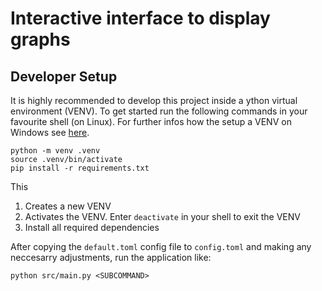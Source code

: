 # Interactive interface to display graphs

## Developer Setup

It is highly recommended to develop this project inside a ython virtual environment (VENV). To get started run the
following commands in your favourite shell (on Linux). For further infos how the setup a VENV on Windows see
[here](https://docs.python.org/3/library/venv.html#creating-virtual-environments).

```shell
python -m venv .venv
source .venv/bin/activate
pip install -r requirements.txt
```

This

1. Creates a new VENV
2. Activates the VENV. Enter `deactivate` in your shell to exit the VENV
3. Install all required dependencies

After copying the `default.toml` config file to `config.toml` and making any neccesarry adjustments, run the application
like:

```shell
python src/main.py <SUBCOMMAND>
```